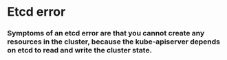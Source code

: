 # Etcd error

### Symptoms of an etcd error are that you cannot create any resources in the cluster, because the kube-apiserver depends on etcd to read and write the cluster state.
